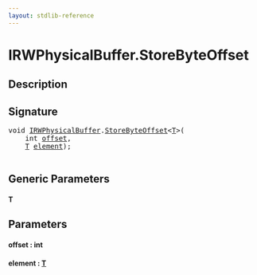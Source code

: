 ```yaml
---
layout: stdlib-reference
---
```


# IRWPhysicalBuffer\.StoreByteOffset

## Description





## Signature 

<pre>
<span class="code_keyword">void</span> <a href="../interfaces/irwphysicalbuffer-0123b/index" class="code_type">IRWPhysicalBuffer</a>.<a href="storebyteoffset-059">StoreByteOffset</a>&lt;<a href="storebyteoffset-059#typeparam-T" class="code_type">T</a>&gt;(
    <span class="code_keyword">int</span> <a href="storebyteoffset-059#decl-offset" class="code_param">offset</a>,
    <a href="storebyteoffset-059#typeparam-T" class="code_type">T</a> <a href="storebyteoffset-059#decl-element" class="code_param">element</a>);

</pre>

## Generic Parameters

####  <a id="typeparam-T"></a>T

## Parameters

####  <a id="decl-offset"></a>offset  : int
####  <a id="decl-element"></a>element  : [T](storebyteoffset-059#typeparam-T)

